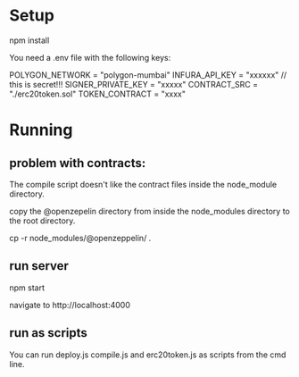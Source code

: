 
# Setup

npm install

You need a .env file with the following keys:

POLYGON_NETWORK = "polygon-mumbai"
INFURA_API_KEY = "xxxxxx"
// this is secret!!!
SIGNER_PRIVATE_KEY = "xxxxx"
CONTRACT_SRC = "./erc20token.sol"
TOKEN_CONTRACT = "xxxx"


# Running

## problem with contracts:

The compile script doesn't like the contract files inside the node_module
directory.

copy the @openzepelin directory from inside the node_modules directory to the
root directory.

cp -r node_modules/@openzeppelin/ .

## run server

npm start

navigate to http://localhost:4000

## run as scripts

You can run deploy.js compile.js and erc20token.js as scripts from the cmd line.


